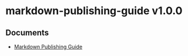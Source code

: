 # markdown-publishing-guide v1.0.0

Documents
--------
* [Markdown Publishing Guide](markdown-publishing-guide.md)
